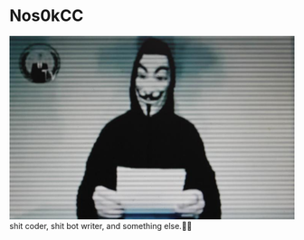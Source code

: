 # Nos0kCC
<img src="https://github.com/Nos0kCC/Nos0k-off/blob/main/1647114377430429_Da6rAceV.jpg?raw=true">
shit coder, shit bot writer, and something else.🥶🌚
